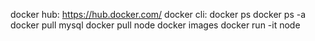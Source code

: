 
docker hub: https://hub.docker.com/
docker cli:
    docker ps
    docker ps -a
    docker pull mysql
    docker pull node
    docker images
    docker run -it node

